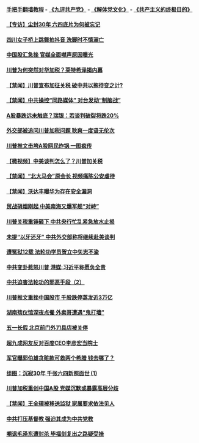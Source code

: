 #### [手把手翻墙教程](https://github.com/gfw-breaker/guides/wiki) -  [《九评共产党》](https://github.com/gfw-breaker/9ping.md?t=05070337) - [《解体党文化》](https://github.com/gfw-breaker/jtdwh.md?t=05070337) - [《共产主义的终极目的》](https://github.com/gfw-breaker/gczydzjmd.md?t=05070337)

#### [【专访】尘封30年 六四底片为何被忘记](../pages/prog204/a102572444.md?t=05070337) 

#### [四川女子桥上跳舞拍抖音 洗脚时不慎溺亡](../pages/prog204/a102572470.md?t=05070337) 

#### [中国股汇急挫 官媒全面噤声原因曝光](../pages/prog204/a102572462.md?t=05070337) 

#### [川普为何突然对华加税？莱特希泽揭内幕](../pages/prog204/a102572414.md?t=05070337) 


#### [【禁闻】川普宣布加征关税 破中共以拖待变之计?](../pages/prog204/a102572379.md?t=05070337) 

#### [【禁闻】中共操控“同路媒体” 对台发动“制脑战”](../pages/prog204/a102572366.md?t=05070337) 

#### [A股暴跌远未触底？瑞银：若谈判破裂将跌20%](../pages/prog204/a102572162.md?t=05070337) 

#### [外交部被追问川普加税问题 耿爽一度语无伦次](../pages/prog204/a102572244.md?t=05070337) 

#### [川普推文击垮A股网民炸锅 一图疯传](../pages/prog204/a102572181.md?t=05070337) 

#### [【微视频】中美谈判怎么了？川普加关税](../pages/prog204/a102572224.md?t=05070337) 

#### [【禁闻】“北大马会”原会长 视频痛陈公安虐待](../pages/prog204/a102572213.md?t=05070337) 

#### [【禁闻】沃达丰曝华为存在安全漏洞](../pages/prog204/a102572208.md?t=05070337) 

#### [贸战硝烟刚起 中美南海又爆军舰“对峙”](../pages/prog204/a102572165.md?t=05070337) 

#### [川普关税重锤砸下 中共央行忙乱紧急放水止损](../pages/prog204/a102572147.md?t=05070337) 

#### [未提“以牙还牙” 中共外交部称将继续赴美谈判](../pages/prog204/a102572042.md?t=05070337) 

#### [遭冤狱12载 法轮功学员贺立中矢志不渝](../pages/prog204/a102572093.md?t=05070337) 

#### [中共变卦惹怒川普 港媒:习近平称愿负全责](../pages/prog204/a102572062.md?t=05070337) 

#### [中共迫害法轮功的邪恶手段（2）](../pages/prog204/a102572041.md?t=05070337) 

#### [川普推文重挫中国股市 千股跌停蒸发近3万亿](../pages/prog204/a102571937.md?t=05070337) 


#### [湖南殡仪馆深夜点餐 外卖哥遭遇“鬼打墙”](../pages/prog204/a102571897.md?t=05070337) 

#### [五一长假 北京前门外刀具店被关停](../pages/prog204/a102571921.md?t=05070337) 

#### [超九成网友反对百度CEO李彦宏当院士](../pages/prog204/a102571906.md?t=05070337) 

#### [军官曝郭伯雄贪赃款可救两个希腊 钱去哪了？](../pages/prog204/a102571857.md?t=05070337) 

#### [组图：沉寂30年 千张六四新照面世 (1)](../pages/prog204/a102571783.md?t=05070337) 

#### [川普加税重创中国A股 党媒沉默或暴露高层分歧](../pages/prog204/a102571777.md?t=05070337) 

#### [【禁闻】王全璋被移送监狱 家属要求依法见人](../pages/prog204/a102571591.md?t=05070337) 

#### [中共打压基督教 强迫其成为中共党教](../pages/prog204/a102571780.md?t=05070337) 

#### [嘲讽毛泽东遭封杀 毕福剑复出之路疑受挫](../pages/prog204/a102571751.md?t=05070337) 


